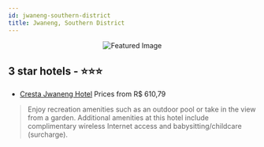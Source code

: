 ```yaml
---
id: jwaneng-southern-district
title: Jwaneng, Southern District
---
```


<center><img src="https://i.travelapi.com/hotels/1000000/20000/12100/12002/6ec5c6f6_z.jpg" alt="Featured Image" /></center>


##  3 star hotels - ⭐️⭐️⭐️

-    [Cresta Jwaneng Hotel](https://us.hurb.com/hotels/jwaneng/cresta-jwaneng-hotel-JNP-JP751401?cmp=18055) Prices from R$ 610,79
   > Enjoy recreation amenities such as an outdoor pool or take in the view from a garden. Additional amenities at this hotel include complimentary wireless Internet access and babysitting/childcare (surcharge).
